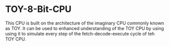 # TOY-8-Bit-CPU
This CPU is built on the architecture of the imaginary CPU commonly known as TOY. It can be used to enhanced understanding of the TOY CPU by using using it to simulate every step of the fetch-decode-execute cycle of teh TOY CPU.

